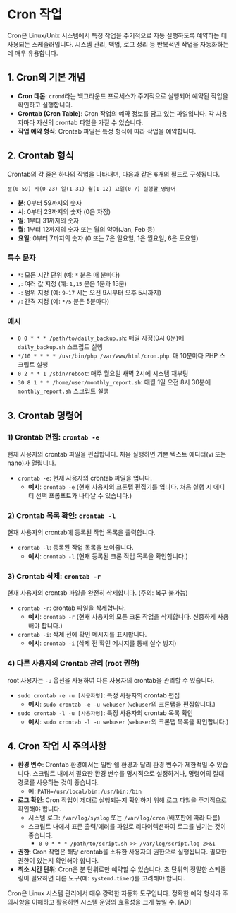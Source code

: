 # Cron 작업

Cron은 Linux/Unix 시스템에서 특정 작업을 주기적으로 자동 실행하도록 예약하는 데 사용되는 스케줄러입니다. 시스템 관리, 백업, 로그 정리 등 반복적인 작업을 자동화하는 데 매우 유용합니다.

## 1. Cron의 기본 개념

- **Cron 데몬**: `crond`라는 백그라운드 프로세스가 주기적으로 실행되어 예약된 작업을 확인하고 실행합니다.
- **Crontab (Cron Table)**: Cron 작업의 예약 정보를 담고 있는 파일입니다. 각 사용자마다 자신의 crontab 파일을 가질 수 있습니다.
- **작업 예약 형식**: Crontab 파일은 특정 형식에 따라 작업을 예약합니다.

## 2. Crontab 형식

Crontab의 각 줄은 하나의 작업을 나타내며, 다음과 같은 6개의 필드로 구성됩니다.

```
분(0-59) 시(0-23) 일(1-31) 월(1-12) 요일(0-7) 실행할_명령어
```

- **분**: 0부터 59까지의 숫자
- **시**: 0부터 23까지의 숫자 (0은 자정)
- **일**: 1부터 31까지의 숫자
- **월**: 1부터 12까지의 숫자 또는 월의 약어(Jan, Feb 등)
- **요일**: 0부터 7까지의 숫자 (0 또는 7은 일요일, 1은 월요일, 6은 토요일)

### 특수 문자
- `*`: 모든 시간 단위 (예: `*` 분은 매 분마다)
- `,`: 여러 값 지정 (예: `1,15` 분은 1분과 15분)
- `-`: 범위 지정 (예: `9-17` 시는 오전 9시부터 오후 5시까지)
- `/`: 간격 지정 (예: `*/5` 분은 5분마다)

### 예시
- `0 0 * * * /path/to/daily_backup.sh`: 매일 자정(0시 0분)에 `daily_backup.sh` 스크립트 실행
- `*/10 * * * * /usr/bin/php /var/www/html/cron.php`: 매 10분마다 PHP 스크립트 실행
- `0 2 * * 1 /sbin/reboot`: 매주 월요일 새벽 2시에 시스템 재부팅
- `30 8 1 * * /home/user/monthly_report.sh`: 매월 1일 오전 8시 30분에 `monthly_report.sh` 스크립트 실행

## 3. Crontab 명령어

### 1) Crontab 편집: `crontab -e`

현재 사용자의 crontab 파일을 편집합니다. 처음 실행하면 기본 텍스트 에디터(vi 또는 nano)가 열립니다.
- `crontab -e`: 현재 사용자의 crontab 파일을 엽니다.
    - **예시**: `crontab -e` (현재 사용자의 크론탭 편집기를 엽니다. 처음 실행 시 에디터 선택 프롬프트가 나타날 수 있습니다.)

### 2) Crontab 목록 확인: `crontab -l`

현재 사용자의 crontab에 등록된 작업 목록을 출력합니다.
- `crontab -l`: 등록된 작업 목록을 보여줍니다.
    - **예시**: `crontab -l` (현재 등록된 크론 작업 목록을 확인합니다.)

### 3) Crontab 삭제: `crontab -r`

현재 사용자의 crontab 파일을 완전히 삭제합니다. (주의: 복구 불가능)
- `crontab -r`: crontab 파일을 삭제합니다.
    - **예시**: `crontab -r` (현재 사용자의 모든 크론 작업을 삭제합니다. 신중하게 사용해야 합니다.)
- `crontab -i`: 삭제 전에 확인 메시지를 표시합니다.
    - **예시**: `crontab -i` (삭제 전 확인 메시지를 통해 실수 방지)

### 4) 다른 사용자의 Crontab 관리 (root 권한)

root 사용자는 `-u` 옵션을 사용하여 다른 사용자의 crontab을 관리할 수 있습니다.
- `sudo crontab -e -u [사용자명]`: 특정 사용자의 crontab 편집
    - **예시**: `sudo crontab -e -u webuser` (`webuser`의 크론탭을 편집합니다.)
- `sudo crontab -l -u [사용자명]`: 특정 사용자의 crontab 목록 확인
    - **예시**: `sudo crontab -l -u webuser` (`webuser`의 크론탭 목록을 확인합니다.)

## 4. Cron 작업 시 주의사항

- **환경 변수**: Crontab 환경에서는 일반 쉘 환경과 달리 환경 변수가 제한적일 수 있습니다. 스크립트 내에서 필요한 환경 변수를 명시적으로 설정하거나, 명령어의 절대 경로를 사용하는 것이 좋습니다.
    - 예: `PATH=/usr/local/bin:/usr/bin:/bin`
- **로그 확인**: Cron 작업이 제대로 실행되는지 확인하기 위해 로그 파일을 주기적으로 확인해야 합니다.
    - 시스템 로그: `/var/log/syslog` 또는 `/var/log/cron` (배포판에 따라 다름)
    - 스크립트 내에서 표준 출력/에러를 파일로 리다이렉션하여 로그를 남기는 것이 좋습니다.
        - `0 0 * * * /path/to/script.sh >> /var/log/script.log 2>&1`
- **권한**: Cron 작업은 해당 crontab을 소유한 사용자의 권한으로 실행됩니다. 필요한 권한이 있는지 확인해야 합니다.
- **최소 시간 단위**: Cron은 분 단위로만 예약할 수 있습니다. 초 단위의 정밀한 스케줄링이 필요하면 다른 도구(예: `systemd.timer`)를 고려해야 합니다.

Cron은 Linux 시스템 관리에서 매우 강력한 자동화 도구입니다. 정확한 예약 형식과 주의사항을 이해하고 활용하면 시스템 운영의 효율성을 크게 높일 수.
[AD]